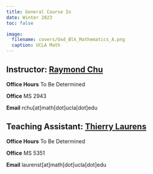 ```yaml
---
title: General Course In
date: Winter 2023
toc: false

image:
  filename: covers/Uxd_Blk_Mathematics_A.png
  caption: UCLA Math
---
```


## Instructor: [Raymond Chu](https://raymondchu.netlify.app)

**Office Hours** To Be Determined

**Office** MS 2943

**Email** rchu[at]math[dot]ucla[dot]edu

## Teaching Assistant: [Thierry Laurens](https://www.math.ucla.edu/~laurenst/)

**Office Hours** To Be Determined

**Office** MS 5351

**Email** laurenst[at]math[dot]ucla[dot]edu

